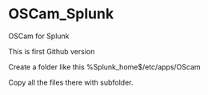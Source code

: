 # OSCam_Splunk
OSCam for Splunk

This is first Github version


Create a folder like this %Splunk_home$/etc/apps/OScam

Copy all the files there with subfolder.
